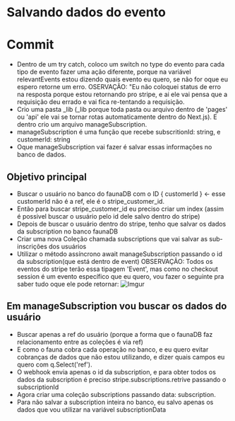 # Salvando dados do evento

# Commit 
* Dentro de um try catch, coloco um switch no type do evento para cada tipo de evento fazer uma ação 
diferente, porque na variável relevantEvents estou dizendo quais evento eu quero, se não for oque eu 
espero retorne um erro. OSERVAÇÃO: "Eu não coloquei status de erro na resposta porque estou retornando
pro stripe, e ai ele vai pensa que a requisição deu errado e vai fica re-tentando a requisição.
* Crio uma pasta _lib (_lib porque toda pasta ou arquivo dentro de 'pages' ou 'api' ele vai se tornar
rotas automaticamente dentro do Next.js). E dentro crio um arquivo manageSubscription.
* manageSubscription é uma função que recebe subscritionId: string, e customerId: string
* Oque manageSubscription vai fazer é salvar essas informações no banco de dados.
## Objetivo principal
* Buscar o usuário no banco do faunaDB com o ID { customerId } <- esse customerId não é a ref, ele 
é o stripe_customer_id.
* Então para buscar stripe_customer_id eu preciso criar um index (assim é possivel buscar o usuário pelo
id dele salvo dentro do stripe)
* Depois de buscar o usuário dentro do stripe, tenho que salvar os dados da subscription no banco faunaDB
* Criar uma nova Coleção chamada subscriptions que vai salvar as sub-inscrições dos usuários
* Utilizar o método assíncrono await manageSubscription passando o id da subscription(que está 
dentro de event) OBSERVAÇÃO: Todos os eventos do stripe terão essa tipagem 'Event', mas como no checkout
 session é um evento específico que eu quero, vou fazer o seguinte pra saber tudo oque ele pode retornar:
 ![Imgur](https://imgur.com/KZVUWCa.png)
## Em manageSubscription vou buscar os dados do usuário
* Buscar apenas a ref do usuário (porque a forma que o faunaDB faz relacionamento entre as coleções 
é via ref)
* E como o fauna cobra cada operação no banco, e eu quero evitar cobranças de dados que não estou utilizando,
e dizer quais campos eu quero com q.Select('ref').
* O webhook envia apenas o id da subscription, e para obter todos os dados da subscription é preciso
stripe.subscriptions.retrive passando o subscriptionId
* Agora criar uma coleção subscriptions passando data: subscription.
* Para não salvar a subscription inteira no banco, eu salvo apenas os dados que vou utilizar na variável
subscriptionData
